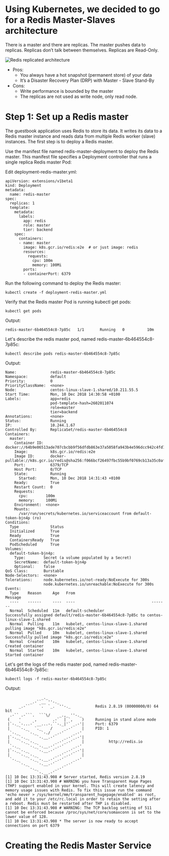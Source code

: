 

# Using Kubernetes, we decided to go for a Redis Master-Slaves architecture

There is a master and there are replicas. The master pushes data to replicas. Replicas don’t talk between themselves.
Replicas are Read-Only.

![Redis replicated architecture](https://blog.octo.com/wp-content/uploads/2017/08/screen-shot-2017-08-11-at-14-35-11.png)


- Pros:
  - You always have a hot snapshot (permanent store) of your data
  - It’s a Disaster Recovery Plan (DRP) with Master - Slave Stand-By
- Cons:
  - Write performance is bounded by the master
  - The replicas are not used as write node, only read node. 


# Step 1: Set up a Redis master

The guestbook application uses Redis to store its data. It writes its data to a Redis master instance and reads data from multiple Redis worker (slave) instances. The first step is to deploy a Redis master.

Use the manifest file named redis-master-deployment to deploy the Redis master. This manifest file specifies a Deployment controller that runs a single replica Redis master Pod:


Edit deployment-redis-master.yml:
```console
apiVersion: extensions/v1beta1
kind: Deployment
metadata:
  name: redis-master
spec:
  replicas: 1
  template:
    metadata:
      labels:
        app: redis
        role: master
        tier: backend
    spec:
      containers:
      - name: master
        image: k8s.gcr.io/redis:e2e  # or just image: redis
        resources:
          requests:
            cpu: 100m
            memory: 100Mi
        ports:
        - containerPort: 6379
```

Run the following command to deploy the Redis master:
```console
kubectl create -f deployment-redis-master.yml
```

Verify that the Redis master Pod is running kubectl get pods:
```console
kubectl get pods
```

Output:
```console
redis-master-6b464554c8-7p85c   1/1       Running   0          10m
```

Let's describe the redis master pod, named redis-master-6b464554c8-7p85c:
```console
kubectl describe pods redis-master-6b464554c8-7p85c
```

Output:
```console
Name:               redis-master-6b464554c8-7p85c
Namespace:          default
Priority:           0
PriorityClassName:  <none>
Node:               centos-linux-slave-1.shared/10.211.55.5
Start Time:         Mon, 10 Dec 2018 14:30:58 +0100
Labels:             app=redis
                    pod-template-hash=2602011074
                    role=master
                    tier=backend
Annotations:        <none>
Status:             Running
IP:                 10.244.1.67
Controlled By:      ReplicaSet/redis-master-6b464554c8
Containers:
  master:
    Container ID:   docker://64b9e06513ade707cbcbb9f56dfdb863e37a5058fa943b4e596dcc942c4fd727
    Image:          k8s.gcr.io/redis:e2e
    Image ID:       docker-pullable://k8s.gcr.io/redis@sha256:f066bcf26497fbc55b9bf0769cb13a35c0afa2aa42e737cc46b7fb04b23a2f25
    Port:           6379/TCP
    Host Port:      0/TCP
    State:          Running
      Started:      Mon, 10 Dec 2018 14:31:43 +0100
    Ready:          True
    Restart Count:  0
    Requests:
      cpu:        100m
      memory:     100Mi
    Environment:  <none>
    Mounts:
      /var/run/secrets/kubernetes.io/serviceaccount from default-token-bjn4p (ro)
Conditions:
  Type              Status
  Initialized       True 
  Ready             True 
  ContainersReady   True 
  PodScheduled      True 
Volumes:
  default-token-bjn4p:
    Type:        Secret (a volume populated by a Secret)
    SecretName:  default-token-bjn4p
    Optional:    false
QoS Class:       Burstable
Node-Selectors:  <none>
Tolerations:     node.kubernetes.io/not-ready:NoExecute for 300s
                 node.kubernetes.io/unreachable:NoExecute for 300s
Events:
  Type    Reason     Age   From                                  Message
  ----    ------     ----  ----                                  -------
  Normal  Scheduled  11m   default-scheduler                     Successfully assigned default/redis-master-6b464554c8-7p85c to centos-linux-slave-1.shared
  Normal  Pulling    11m   kubelet, centos-linux-slave-1.shared  pulling image "k8s.gcr.io/redis:e2e"
  Normal  Pulled     10m   kubelet, centos-linux-slave-1.shared  Successfully pulled image "k8s.gcr.io/redis:e2e"
  Normal  Created    10m   kubelet, centos-linux-slave-1.shared  Created container
  Normal  Started    10m   kubelet, centos-linux-slave-1.shared  Started container
```


Let's get the logs of the redis master pod, named redis-master-6b464554c8-7p85c:
```console
kubectl logs -f redis-master-6b464554c8-7p85c
```

Output:
```
                _._                                                  
           _.-``__ ''-._                                             
      _.-``    `.  `_.  ''-._           Redis 2.8.19 (00000000/0) 64 bit
  .-`` .-```.  ```\/    _.,_ ''-._                                   
 (    '      ,       .-`  | `,    )     Running in stand alone mode
 |`-._`-...-` __...-.``-._|'` _.-'|     Port: 6379
 |    `-._   `._    /     _.-'    |     PID: 1
  `-._    `-._  `-./  _.-'    _.-'                                   
 |`-._`-._    `-.__.-'    _.-'_.-'|                                  
 |    `-._`-._        _.-'_.-'    |           http://redis.io        
  `-._    `-._`-.__.-'_.-'    _.-'                                   
 |`-._`-._    `-.__.-'    _.-'_.-'|                                  
 |    `-._`-._        _.-'_.-'    |                                  
  `-._    `-._`-.__.-'_.-'    _.-'                                   
      `-._    `-.__.-'    _.-'                                       
          `-._        _.-'                                           
              `-.__.-'                                               
[1] 10 Dec 13:31:43.908 # Server started, Redis version 2.8.19
[1] 10 Dec 13:31:43.908 # WARNING you have Transparent Huge Pages (THP) support enabled in your kernel. This will create latency and memory usage issues with Redis. To fix this issue run the command 'echo never > /sys/kernel/mm/transparent_hugepage/enabled' as root, and add it to your /etc/rc.local in order to retain the setting after a reboot. Redis must be restarted after THP is disabled.
[1] 10 Dec 13:31:43.908 # WARNING: The TCP backlog setting of 511 cannot be enforced because /proc/sys/net/core/somaxconn is set to the lower value of 128.
[1] 10 Dec 13:31:43.908 * The server is now ready to accept connections on port 6379
```


# Creating the Redis Master Service

